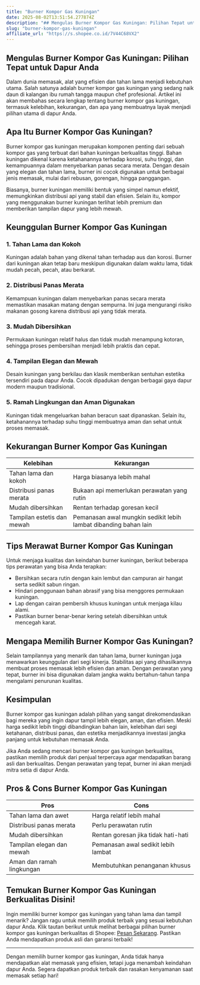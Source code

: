 ```yaml
---
title: "Burner Kompor Gas Kuningan"
date: 2025-08-02T13:51:54.277874Z
description: "## Mengulas Burner Kompor Gas Kuningan: Pilihan Tepat untuk Dapur Anda..."
slug: "burner-kompor-gas-kuningan"
affiliate_url: "https://s.shopee.co.id/7V44C68VX2"
---
```

## Mengulas Burner Kompor Gas Kuningan: Pilihan Tepat untuk Dapur Anda

Dalam dunia memasak, alat yang efisien dan tahan lama menjadi kebutuhan utama. Salah satunya adalah burner kompor gas kuningan yang sedang naik daun di kalangan ibu rumah tangga maupun chef profesional. Artikel ini akan membahas secara lengkap tentang burner kompor gas kuningan, termasuk kelebihan, kekurangan, dan apa yang membuatnya layak menjadi pilihan utama di dapur Anda.

## Apa Itu Burner Kompor Gas Kuningan?

Burner kompor gas kuningan merupakan komponen penting dari sebuah kompor gas yang terbuat dari bahan kuningan berkualitas tinggi. Bahan kuningan dikenal karena ketahanannya terhadap korosi, suhu tinggi, dan kemampuannya dalam menyebarkan panas secara merata. Dengan desain yang elegan dan tahan lama, burner ini cocok digunakan untuk berbagai jenis memasak, mulai dari rebusan, gorengan, hingga panggangan.

Biasanya, burner kuningan memiliki bentuk yang simpel namun efektif, memungkinkan distribusi api yang stabil dan efisien. Selain itu, kompor yang menggunakan burner kuningan terlihat lebih premium dan memberikan tampilan dapur yang lebih mewah.

## Keunggulan Burner Kompor Gas Kuningan

### 1. Tahan Lama dan Kokoh

Kuningan adalah bahan yang dikenal tahan terhadap aus dan korosi. Burner dari kuningan akan tetap baru meskipun digunakan dalam waktu lama, tidak mudah pecah, pecah, atau berkarat.

### 2. Distribusi Panas Merata

Kemampuan kuningan dalam menyebarkan panas secara merata memastikan masakan matang dengan sempurna. Ini juga mengurangi risiko makanan gosong karena distribusi api yang tidak merata.

### 3. Mudah Dibersihkan

Permukaan kuningan relatif halus dan tidak mudah menampung kotoran, sehingga proses pembersihan menjadi lebih praktis dan cepat.

### 4. Tampilan Elegan dan Mewah

Desain kuningan yang berkilau dan klasik memberikan sentuhan estetika tersendiri pada dapur Anda. Cocok dipadukan dengan berbagai gaya dapur modern maupun tradisional.

### 5. Ramah Lingkungan dan Aman Digunakan

Kuningan tidak mengeluarkan bahan beracun saat dipanaskan. Selain itu, ketahanannya terhadap suhu tinggi membuatnya aman dan sehat untuk proses memasak.

## Kekurangan Burner Kompor Gas Kuningan

| Kelebihan                      | Kekurangan                           |
|--------------------------|------------------------------|
| Tahan lama dan kokoh          | Harga biasanya lebih mahal          |
| Distribusi panas merata      | Bukaan api memerlukan perawatan yang rutin |
| Mudah dibersihkan            | Rentan terhadap goresan kecil       |
| Tampilan estetis dan mewah   | Pemanasan awal mungkin sedikit lebih lambat dibanding bahan lain|

## Tips Merawat Burner Kompor Gas Kuningan

Untuk menjaga kualitas dan keindahan burner kuningan, berikut beberapa tips perawatan yang bisa Anda terapkan:

- Bersihkan secara rutin dengan kain lembut dan campuran air hangat serta sedikit sabun ringan.
- Hindari penggunaan bahan abrasif yang bisa menggores permukaan kuningan.
- Lap dengan cairan pembersih khusus kuningan untuk menjaga kilau alami.
- Pastikan burner benar-benar kering setelah dibersihkan untuk mencegah karat.

## Mengapa Memilih Burner Kompor Gas Kuningan?

Selain tampilannya yang menarik dan tahan lama, burner kuningan juga menawarkan keunggulan dari segi kinerja. Stabilitas api yang dihasilkannya membuat proses memasak lebih efisien dan aman. Dengan perawatan yang tepat, burner ini bisa digunakan dalam jangka waktu bertahun-tahun tanpa mengalami penurunan kualitas.

## Kesimpulan

Burner kompor gas kuningan adalah pilihan yang sangat direkomendasikan bagi mereka yang ingin dapur tampil lebih elegan, aman, dan efisien. Meski harga sedikit lebih tinggi dibandingkan bahan lain, kelebihan dari segi ketahanan, distribusi panas, dan estetika menjadikannya investasi jangka panjang untuk kebutuhan memasak Anda.

Jika Anda sedang mencari burner kompor gas kuningan berkualitas, pastikan memilih produk dari penjual terpercaya agar mendapatkan barang asli dan berkualitas. Dengan perawatan yang tepat, burner ini akan menjadi mitra setia di dapur Anda.

## Pros & Cons Burner Kompor Gas Kuningan

| **Pros**                         | **Cons**                          |
|----------------------------------|----------------------------------|
| Tahan lama dan awet             | Harga relatif lebih mahal      |
| Distribusi panas merata         | Perlu perawatan rutin           |
| Mudah dibersihkan               | Rentan goresan jika tidak hati-hati |
| Tampilan elegan dan mewah      | Pemanasan awal sedikit lebih lambat |
| Aman dan ramah lingkungan      | Membutuhkan penanganan khusus   |

## Temukan Burner Kompor Gas Kuningan Berkualitas Disini!

Ingin memiliki burner kompor gas kuningan yang tahan lama dan tampil menarik? Jangan ragu untuk memilih produk terbaik yang sesuai kebutuhan dapur Anda. Klik tautan berikut untuk melihat berbagai pilihan burner kompor gas kuningan berkualitas di Shopee: [Pesan Sekarang](https://s.shopee.co.id/7V44C68VX2). Pastikan Anda mendapatkan produk asli dan garansi terbaik!

---

Dengan memilih burner kompor gas kuningan, Anda tidak hanya mendapatkan alat memasak yang efisien, tetapi juga menambah keindahan dapur Anda. Segera dapatkan produk terbaik dan rasakan kenyamanan saat memasak setiap hari!